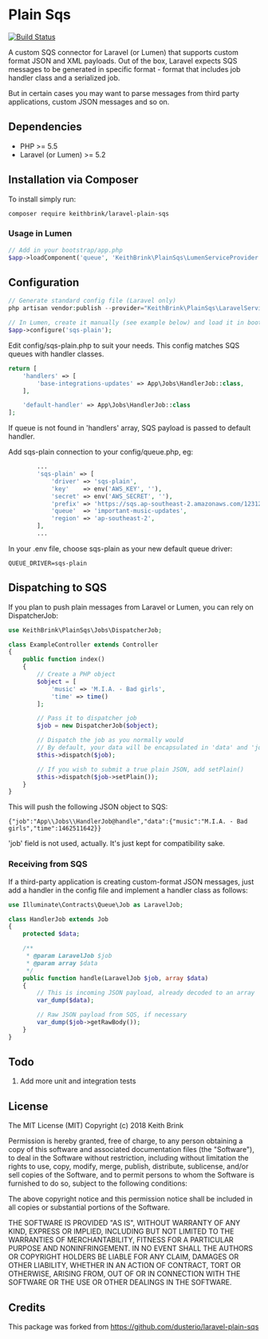 # Plain Sqs
[![Build Status](https://github.com/keithbrink/laravel-plain-sqs/workflows/Laravel/badge.svg)](https://github.com/keithbrink/laravel-plain-sqs/actions)

A custom SQS connector for Laravel (or Lumen) that supports custom format JSON and XML payloads. Out of the box, Laravel expects
SQS messages to be generated in specific format - format that includes job handler class and a serialized job.

But in certain cases you may want to parse messages from third party applications, custom JSON messages and so on.

## Dependencies

* PHP >= 5.5
* Laravel (or Lumen) >= 5.2

## Installation via Composer

To install simply run:

```
composer require keithbrink/laravel-plain-sqs
```

### Usage in Lumen

```php
// Add in your bootstrap/app.php
$app->loadComponent('queue', 'KeithBrink\PlainSqs\LumenServiceProvider');
```

## Configuration

```php
// Generate standard config file (Laravel only)
php artisan vendor:publish --provider="KeithBrink\PlainSqs\LaravelServiceProvider"

// In Lumen, create it manually (see example below) and load it in bootstrap/app.php
$app->configure('sqs-plain');
```

Edit config/sqs-plain.php to suit your needs. This config matches SQS queues with handler classes.

```php
return [
    'handlers' => [
        'base-integrations-updates' => App\Jobs\HandlerJob::class,
    ],

    'default-handler' => App\Jobs\HandlerJob::class
];
```

If queue is not found in 'handlers' array, SQS payload is passed to default handler.

Add sqs-plain connection to your config/queue.php, eg:
```php
        ...
        'sqs-plain' => [
            'driver' => 'sqs-plain',
            'key'    => env('AWS_KEY', ''),
            'secret' => env('AWS_SECRET', ''),
            'prefix' => 'https://sqs.ap-southeast-2.amazonaws.com/123123/',
            'queue'  => 'important-music-updates',
            'region' => 'ap-southeast-2',
        ],
        ...
```

In your .env file, choose sqs-plain as your new default queue driver:
```
QUEUE_DRIVER=sqs-plain
```

## Dispatching to SQS

If you plan to push plain messages from Laravel or Lumen, you can rely on DispatcherJob:

```php
use KeithBrink\PlainSqs\Jobs\DispatcherJob;

class ExampleController extends Controller
{
    public function index()
    {
        // Create a PHP object
        $object = [
            'music' => 'M.I.A. - Bad girls',
            'time' => time()
        ];

        // Pass it to dispatcher job
        $job = new DispatcherJob($object);

        // Dispatch the job as you normally would
        // By default, your data will be encapsulated in 'data' and 'job' field will be added
        $this->dispatch($job);

        // If you wish to submit a true plain JSON, add setPlain()
        $this->dispatch($job->setPlain());
    }
}

```

This will push the following JSON object to SQS:

```
{"job":"App\\Jobs\\HandlerJob@handle","data":{"music":"M.I.A. - Bad girls","time":1462511642}}
```

'job' field is not used, actually. It's just kept for compatibility sake.

### Receiving from SQS

If a third-party application is creating custom-format JSON messages, just add a handler in the config file and
implement a handler class as follows:

```php
use Illuminate\Contracts\Queue\Job as LaravelJob;

class HandlerJob extends Job
{
    protected $data;

    /**
     * @param LaravelJob $job
     * @param array $data
     */
    public function handle(LaravelJob $job, array $data)
    {
        // This is incoming JSON payload, already decoded to an array
        var_dump($data);

        // Raw JSON payload from SQS, if necessary
        var_dump($job->getRawBody());
    }
}

```

## Todo

1. Add more unit and integration tests

## License

The MIT License (MIT)
Copyright (c) 2018 Keith Brink

Permission is hereby granted, free of charge, to any person obtaining a copy of this software and associated documentation files (the "Software"), to deal in the Software without restriction, including without limitation the rights to use, copy, modify, merge, publish, distribute, sublicense, and/or sell copies of the Software, and to permit persons to whom the Software is furnished to do so, subject to the following conditions:

The above copyright notice and this permission notice shall be included in all copies or substantial portions of the Software.

THE SOFTWARE IS PROVIDED "AS IS", WITHOUT WARRANTY OF ANY KIND, EXPRESS OR IMPLIED, INCLUDING BUT NOT LIMITED TO THE WARRANTIES OF MERCHANTABILITY, FITNESS FOR A PARTICULAR PURPOSE AND NONINFRINGEMENT. IN NO EVENT SHALL THE AUTHORS OR COPYRIGHT HOLDERS BE LIABLE FOR ANY CLAIM, DAMAGES OR OTHER LIABILITY, WHETHER IN AN ACTION OF CONTRACT, TORT OR OTHERWISE, ARISING FROM, OUT OF OR IN CONNECTION WITH THE SOFTWARE OR THE USE OR OTHER DEALINGS IN THE SOFTWARE.

## Credits

This package was forked from https://github.com/dusterio/laravel-plain-sqs
